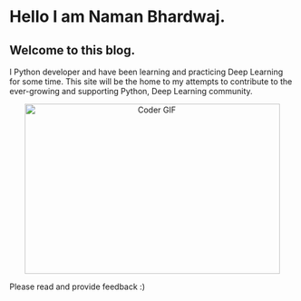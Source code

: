 # Hello I am Naman Bhardwaj.
## Welcome to this blog. 

I Python developer and have been learning and practicing Deep Learning for some time. This site will be the home to my attempts to 
contribute to the ever-growing and supporting Python, Deep Learning community.

<!-- ![Image](https://giant.gfycat.com/DelayedDapperArabianhorse.mp4) -->
<p align="center">
  <img src="https://giant.gfycat.com/DelayedDapperArabianhorse.mp4" alt="Coder GIF" height="300" width="450">
</p>

Please read and provide feedback :)

<!-- And you can include links, like this [link to fast.ai](https://www.fast.ai). Posts will appear after this file.  -->
